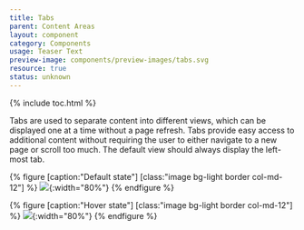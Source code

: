```yaml
---
title: Tabs
parent: Content Areas
layout: component
category: Components
usage: Teaser Text
preview-image: components/preview-images/tabs.svg
resource: true
status: unknown
---
```


{% include toc.html %}

Tabs are used to separate content into different views, which can be displayed
one at a time without a page refresh. Tabs provide easy access to additional
content without requiring the user to either navigate to a new page or scroll
too much. The default view should always display the left-most tab.

{% figure [caption:"Default state"] [class:"image bg-light border col-md-12"] %}
![]({{site.cdn_url}}/img/components/tabs.svg){:width="80%"}
{% endfigure %}

{% figure [caption:"Hover state"] [class:"image bg-light border col-md-12"] %}
![]({{site.cdn_url}}/img/components/tabs-hover.svg){:width="80%"}
{% endfigure %}
